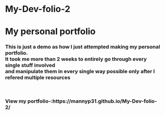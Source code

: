 # My-Dev-folio-2
<h1>My personal portfolio</h1>
<h3>This is just a demo as how I just attempted making my personal portfolio.<br>
It took me more than 2 weeks to entirely go through every single stuff involved <br>and manipulate them in every single way possible only after I refered multiple resources</h3><br>
<h3>View my portfolio-:https://mannyp31.github.io/My-Dev-folio-2/</h3>

